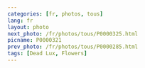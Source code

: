 ```yaml
---
categories: [fr, photos, tous]
lang: fr
layout: photo
next_photo: /fr/photos/tous/P0000325.html
picname: P0000321
prev_photo: /fr/photos/tous/P0000285.html
tags: [Dead Lux, Flowers]
---
```

